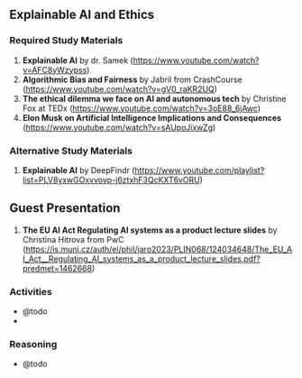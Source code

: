 ## Explainable AI and Ethics

### Required Study Materials

1. **Explainable AI** by dr. Samek (https://www.youtube.com/watch?v=AFC8yWzypss)
2. **Algorithmic Bias and Fairness** by Jabril from CrashCourse (https://www.youtube.com/watch?v=gV0_raKR2UQ)
3. **The ethical dilemma we face on AI and autonomous tech** by Christine Fox at TEDx (https://www.youtube.com/watch?v=3oE88_6jAwc)
4. **Elon Musk on Artificial Intelligence Implications and Consequences** (https://www.youtube.com/watch?v=sAUpoJixwZg)

### Alternative Study Materials

1. **Explainable AI** by DeepFindr (https://www.youtube.com/playlist?list=PLV8yxwGOxvvovp-j6ztxhF3QcKXT6vORU)

## Guest Presentation

1. **The EU AI Act Regulating AI systems as a product lecture slides** by Christina Hitrova from PwC (https://is.muni.cz/auth/el/phil/jaro2023/PLIN068/124034648/The_EU_AI_Act__Regulating_AI_systems_as_a_product_lecture_slides.pdf?predmet=1462668)

### Activities

* @todo
* 
### Reasoning

* @todo
